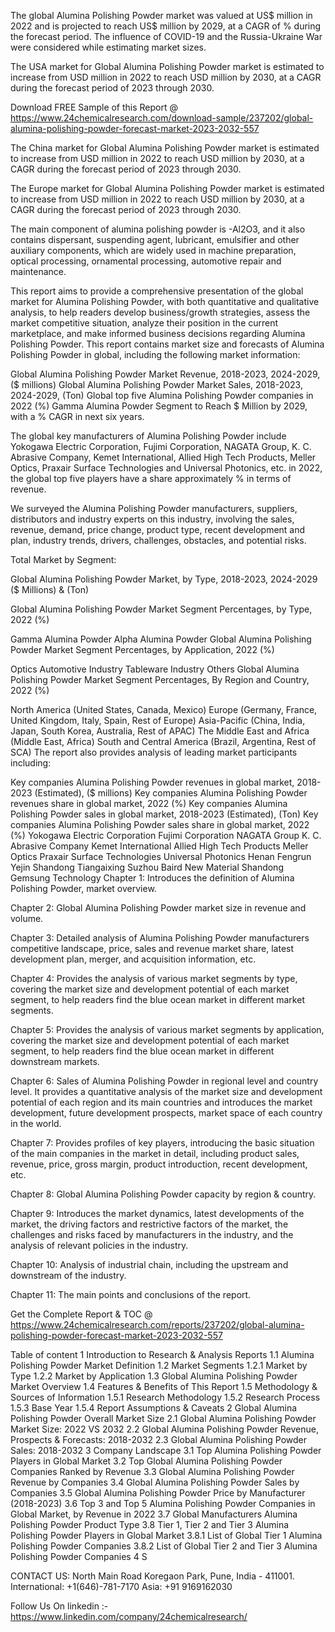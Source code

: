 The global Alumina Polishing Powder market was valued at US$ million in 2022 and is projected to reach US$ million by 2029, at a CAGR of % during the forecast period. The influence of COVID-19 and the Russia-Ukraine War were considered while estimating market sizes.

The USA market for Global Alumina Polishing Powder market is estimated to increase from USD million in 2022 to reach USD million by 2030, at a CAGR during the forecast period of 2023 through 2030.

Download FREE Sample of this Report @ https://www.24chemicalresearch.com/download-sample/237202/global-alumina-polishing-powder-forecast-market-2023-2032-557

The China market for Global Alumina Polishing Powder  market is estimated to increase from USD million in 2022 to reach USD million by 2030, at a CAGR during the forecast period of 2023 through 2030.

The Europe market for Global Alumina Polishing Powder market is estimated to increase from USD million in 2022 to reach USD million by 2030, at a CAGR during the forecast period of 2023 through 2030.

The main component of alumina polishing powder is -Al2O3, and it also contains dispersant, suspending agent, lubricant, emulsifier and other auxiliary components, which are widely used in machine preparation, optical processing, ornamental processing, automotive repair and maintenance.

This report aims to provide a comprehensive presentation of the global market for Alumina Polishing Powder, with both quantitative and qualitative analysis, to help readers develop business/growth strategies, assess the market competitive situation, analyze their position in the current marketplace, and make informed business decisions regarding Alumina Polishing Powder. This report contains market size and forecasts of Alumina Polishing Powder in global, including the following market information:

Global Alumina Polishing Powder Market Revenue, 2018-2023, 2024-2029, ($ millions)
Global Alumina Polishing Powder Market Sales, 2018-2023, 2024-2029, (Ton)
Global top five Alumina Polishing Powder companies in 2022 (%)
Gamma Alumina Powder Segment to Reach $ Million by 2029, with a % CAGR in next six years.

The global key manufacturers of Alumina Polishing Powder include Yokogawa Electric Corporation, Fujimi Corporation, NAGATA Group, K. C. Abrasive Company, Kemet International, Allied High Tech Products, Meller Optics, Praxair Surface Technologies and Universal Photonics, etc. in 2022, the global top five players have a share approximately % in terms of revenue.

We surveyed the Alumina Polishing Powder manufacturers, suppliers, distributors and industry experts on this industry, involving the sales, revenue, demand, price change, product type, recent development and plan, industry trends, drivers, challenges, obstacles, and potential risks.

Total Market by Segment:

Global Alumina Polishing Powder Market, by Type, 2018-2023, 2024-2029 ($ Millions) & (Ton)

Global Alumina Polishing Powder Market Segment Percentages, by Type, 2022 (%)

Gamma Alumina Powder
Alpha Alumina Powder
Global Alumina Polishing Powder Market Segment Percentages, by Application, 2022 (%)

Optics
Automotive Industry
Tableware Industry
Others
Global Alumina Polishing Powder Market Segment Percentages, By Region and Country, 2022 (%)

North America (United States, Canada, Mexico)
Europe (Germany, France, United Kingdom, Italy, Spain, Rest of Europe)
Asia-Pacific (China, India, Japan, South Korea, Australia, Rest of APAC)
The Middle East and Africa (Middle East, Africa)
South and Central America (Brazil, Argentina, Rest of SCA)
The report also provides analysis of leading market participants including:

Key companies Alumina Polishing Powder revenues in global market, 2018-2023 (Estimated), ($ millions)
Key companies Alumina Polishing Powder revenues share in global market, 2022 (%)
Key companies Alumina Polishing Powder sales in global market, 2018-2023 (Estimated), (Ton)
Key companies Alumina Polishing Powder sales share in global market, 2022 (%)
Yokogawa Electric Corporation
Fujimi Corporation
NAGATA Group
K. C. Abrasive Company
Kemet International
Allied High Tech Products
Meller Optics
Praxair Surface Technologies
Universal Photonics
Henan Fengrun Yejin
Shandong Tiangaixing
Suzhou Baird New Material
Shandong Gemsung Technology
Chapter 1: Introduces the definition of Alumina Polishing Powder, market overview.

Chapter 2: Global Alumina Polishing Powder market size in revenue and volume.

Chapter 3: Detailed analysis of Alumina Polishing Powder manufacturers competitive landscape, price, sales and revenue market share, latest development plan, merger, and acquisition information, etc.

Chapter 4: Provides the analysis of various market segments by type, covering the market size and development potential of each market segment, to help readers find the blue ocean market in different market segments.

Chapter 5: Provides the analysis of various market segments by application, covering the market size and development potential of each market segment, to help readers find the blue ocean market in different downstream markets.

Chapter 6: Sales of Alumina Polishing Powder in regional level and country level. It provides a quantitative analysis of the market size and development potential of each region and its main countries and introduces the market development, future development prospects, market space of each country in the world.

Chapter 7: Provides profiles of key players, introducing the basic situation of the main companies in the market in detail, including product sales, revenue, price, gross margin, product introduction, recent development, etc.

Chapter 8: Global Alumina Polishing Powder capacity by region & country.

Chapter 9: Introduces the market dynamics, latest developments of the market, the driving factors and restrictive factors of the market, the challenges and risks faced by manufacturers in the industry, and the analysis of relevant policies in the industry.

Chapter 10: Analysis of industrial chain, including the upstream and downstream of the industry.

Chapter 11: The main points and conclusions of the report.

Get the Complete Report & TOC @ https://www.24chemicalresearch.com/reports/237202/global-alumina-polishing-powder-forecast-market-2023-2032-557

Table of content
1 Introduction to Research & Analysis Reports
1.1 Alumina Polishing Powder Market Definition
1.2 Market Segments
1.2.1 Market by Type
1.2.2 Market by Application
1.3 Global Alumina Polishing Powder Market Overview
1.4 Features & Benefits of This Report
1.5 Methodology & Sources of Information
1.5.1 Research Methodology
1.5.2 Research Process
1.5.3 Base Year
1.5.4 Report Assumptions & Caveats
2 Global Alumina Polishing Powder Overall Market Size
2.1 Global Alumina Polishing Powder Market Size: 2022 VS 2032
2.2 Global Alumina Polishing Powder Revenue, Prospects & Forecasts: 2018-2032
2.3 Global Alumina Polishing Powder Sales: 2018-2032
3 Company Landscape
3.1 Top Alumina Polishing Powder Players in Global Market
3.2 Top Global Alumina Polishing Powder Companies Ranked by Revenue
3.3 Global Alumina Polishing Powder Revenue by Companies
3.4 Global Alumina Polishing Powder Sales by Companies
3.5 Global Alumina Polishing Powder Price by Manufacturer (2018-2023)
3.6 Top 3 and Top 5 Alumina Polishing Powder Companies in Global Market, by Revenue in 2022
3.7 Global Manufacturers Alumina Polishing Powder Product Type
3.8 Tier 1, Tier 2 and Tier 3 Alumina Polishing Powder Players in Global Market
3.8.1 List of Global Tier 1 Alumina Polishing Powder Companies
3.8.2 List of Global Tier 2 and Tier 3 Alumina Polishing Powder Companies
4 S

CONTACT US:
North Main Road Koregaon Park, Pune, India - 411001.
International: +1(646)-781-7170
Asia: +91 9169162030

Follow Us On linkedin :- https://www.linkedin.com/company/24chemicalresearch/
